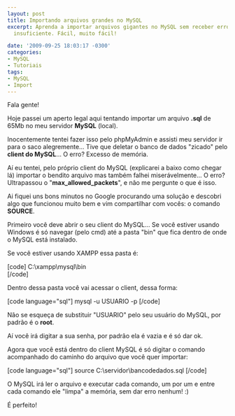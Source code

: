 ```yaml
---
layout: post
title: Importando arquivos grandes no MySQL
excerpt: Aprenda a importar arquivos gigantes no MySQL sem receber erros de memória
  insuficiente. Fácil, muito fácil!

date: '2009-09-25 18:03:17 -0300'
categories:
- MySQL
- Tutoriais
tags:
- MySQL
- Import
---
```

Fala gente!

Hoje passei um aperto legal aqui tentando importar um arquivo <strong>.sql</strong> de 65Mb no meu servidor <strong>MySQL</strong> (local).

Inocentemente tentei fazer isso pelo phpMyAdmin e assisti meu servidor ir para o saco alegremente... Tive que deletar o banco de dados "zicado" pelo <strong>client do MySQL</strong>... O erro? Excesso de memória.

Aí eu tentei, pelo próprio client do MySQL (explicarei a baixo como chegar lá) importar o bendito arquivo mas também falhei miserávelmente... O erro? Ultrapassou o "<strong>max_allowed_packets</strong>", e não me pergunte o que é isso.

Ai fiquei uns bons minutos no Google procurando uma solução e descobri algo que funcionou muito bem e vim compartilhar com vocês: o comando <strong>SOURCE</strong>.

Primeiro você deve abrir o seu client do MySQL... Se você estiver usando Windows é só navegar (pelo cmd) até a pasta "bin" que fica dentro de onde o MySQL está instalado.

Se você estiver usando XAMPP essa pasta é:


[code]
C:\xampp\mysql\bin\
[/code]

Dentro dessa pasta você vai acessar o client, dessa forma:


[code language="sql"]
mysql -u USUARIO -p
[/code]

Não se esqueça de substituir "USUARIO" pelo seu usuário do MySQL, por padrão é o <strong>root</strong>.

Aí você irá digitar a sua senha, por padrão ela é vazia e é só dar ok.

Agora que você está dentro do client MySQL é só digitar o comando acompanhado do caminho do arquivo que você quer importar:


[code language="sql"]
source C:\servidor\bancodedados.sql
[/code]

O MySQL irá ler o arquivo e executar cada comando, um por um e entre cada comando ele "limpa" a memória, sem dar erro nenhum! :)

É perfeito!

